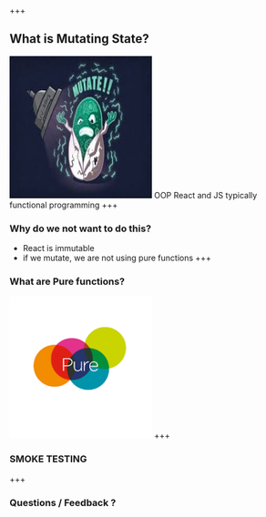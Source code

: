 +++
## What is Mutating State?
<img src="./mutate.jpeg" width="250" height="250"/>
 OOP
 React and JS typically functional programming
+++

### Why do we not want to do this?
- React is immutable
- if we mutate, we are not using pure functions
+++

### What are Pure functions?
<img src="./pure.png" width="250" height="250"/>
+++

### SMOKE TESTING

+++

### Questions / Feedback ?
